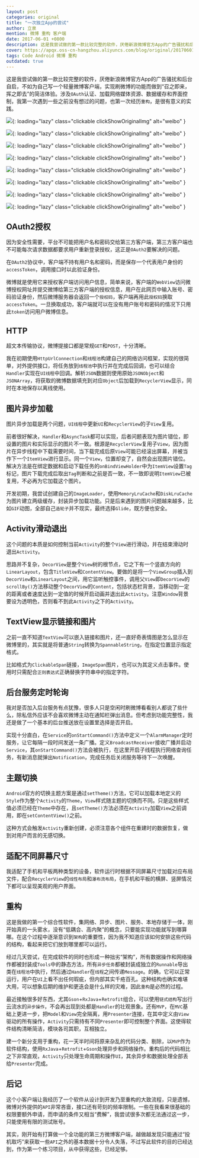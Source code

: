 ```yaml
---
layout: post
categories: original
title: "一次独立App的尝试"
author: 立泉
mention: 微博 重构 客户端
date: 2017-06-01 +0800
description: 这是我尝试做的第一款比较完整的软件，厌倦新浪微博官方App的广告骚扰和后台自启，不如为自己写一个轻量微博客户端，实现刷微博的功能而做到“召之即来，挥之即去”的简洁体验。涉及`OAuth`认证、加载网络媒体资源、数据缓存和界面控制，我第一次遇到一些之前没有想过的问题，也第一次经历重构，是很有意义的实践。
cover: https://apqx.oss-cn-hangzhou.aliyuncs.com/blog/original/20170601/pocket_weibo_01.jpg
tags: Code Android 微博 重构
outdated: true
---
```


这是我尝试做的第一款比较完整的软件，厌倦新浪微博官方App的广告骚扰和后台自启，不如为自己写一个轻量微博客户端，实现刷微博的功能而做到“召之即来，挥之即去”的简洁体验。涉及`OAuth`认证、加载网络媒体资源、数据缓存和界面控制，我第一次遇到一些之前没有想过的问题，也第一次经历`重构`，是很有意义的实践。

![](https://apqx.oss-cn-hangzhou.aliyuncs.com/blog/original/20170601/pocket_weibo_01.jpg){: loading="lazy" class="clickable clickShowOriginalImg" alt="weibo" }

![](https://apqx.oss-cn-hangzhou.aliyuncs.com/blog/original/20170601/pocket_weibo_02.jpg){: loading="lazy" class="clickable clickShowOriginalImg" alt="weibo" }

![](https://apqx.oss-cn-hangzhou.aliyuncs.com/blog/original/20170601/pocket_weibo_03.jpg){: loading="lazy" class="clickable clickShowOriginalImg" alt="weibo" }

![](https://apqx.oss-cn-hangzhou.aliyuncs.com/blog/original/20170601/pocket_weibo_04.jpg){: loading="lazy" class="clickable clickShowOriginalImg" alt="weibo" }

![](https://apqx.oss-cn-hangzhou.aliyuncs.com/blog/original/20170601/pocket_weibo_05.jpg){: loading="lazy" class="clickable clickShowOriginalImg" alt="weibo" }

![](https://apqx.oss-cn-hangzhou.aliyuncs.com/blog/original/20170601/pocket_weibo_06.jpg){: loading="lazy" class="clickable clickShowOriginalImg" alt="weibo" }

![](https://apqx.oss-cn-hangzhou.aliyuncs.com/blog/original/20170601/pocket_weibo_07.jpg){: loading="lazy" class="clickable clickShowOriginalImg" alt="weibo" }

![](https://apqx.oss-cn-hangzhou.aliyuncs.com/blog/original/20170601/pocket_weibo_08.jpg){: loading="lazy" class="clickable clickShowOriginalImg" alt="weibo" }

## OAuth2授权

因为安全性需要，平台不可能把用户名和密码交给第三方客户端，第三方客户端也不可能每次请求数据都要求用户重新登录授权，这正是`OAuth2`要解决的问题。

在`OAuth2`协议中，客户端不持有用户名和密码，而是保存一个代表用户身份的`accessToken`，调用接口时以此验证身份。

微博就是使用它来授权客户端访问用户信息，简单来说，客户端的`WebView`访问微博授权网址并提交微博给第三方客户端的授权信息，用户在此网页中输入账号、密码验证身份，然后微博服务器会返回一个`授权码`，客户端再用此`授权码`换取`accessToken`。一旦换取成功，客户端就可以在没有用户账号和密码的情况下只用此`token`访问用户微博信息。

## HTTP

超文本传输协议，微博提接口都是常规`GET`和`POST`，十分清晰。

我在初期使用`HttpUrlConnection`和`线程池`构建自己的网络访问框架，实现的很简单，对外提供接口，将任务放到`线程池`中执行并在完成后回调，也可以结合`Handler`实现在`UI线程`中回调。解析`JSON`数据则使用原始`JSONObject`和`JSONArray`，将获取的微博数据填充到对应`Object`后加载到`RecyclerView`显示，同时在本地保存以离线使用。

## 图片异步加载

图片异步加载是两个问题，`UI线程`中更新`UI`和`RecyclerView`的子`View`复用。

前者很好解决，`Handler`和`AsyncTask`都可以实现，后者问题表现为图片错位，即设置的图片和实际显示的图片不一致。根源是`RecyclerView`复用子`View`，因为图片在异步线程中下载需要时间，当下载完成后原`View`可能已经滚出屏幕，并被当作下一个`ItemView`进行显示。同一个`View`，位置却变了，自然会出现图片错位。解决方法是在绑定数据和启动下载任务的`onBindViewHolder`中为`ItemView`设置`Tag`标记，图片下载完成后取出`Tag`判断和之前是否一致，不一致即说明`ItemView`已被复用，不必再为它加载这个图片。

开发初期，我尝试创建自己的`ImageLoader`，使用`MemoryLruCache`和`DiskLruCache`为图片建立两级缓存，封装异步加载功能。只是后来遇到的图片问题越来越多，比如`GIF`动图，全部自己`造轮子`并不现实，最终选择`Glide`，既方便也安全。

## Activity滑动退出

这个问题的本质是如何控制当前`Activity`的整个`View`进行滑动，并在结束滑动时退出`Activity`。

思路并不复杂，`DecorView`是整个`View`树的根节点，它之下有一个竖直方向的`LinearLayout`，包含`TitleView`和`ContentView`。要做的是将一个`ViewGroup`插入到`DecorView`和`LinearLayout`之间，用它监听触控事件，调用父`View`即`DecorView`的`scrollBy()`方法移动整个`DecorView`的`Content`，包括状态栏背景，当移动到一定的距离或者速度达到一定值的时候开启动画并退出此`Activity`。注意`Window`背景要设为透明色，否则看不到此`Activity`之下的`Activity`。

## TextView显示链接和图片

之前一直不知道`TextView`可以嵌入链接和图片，还一直好奇表情图是怎么显示在微博里的，其实就是将普通`String`转换为`SpannableString`，在指定位置显示指定格式。

比如格式为`ClickableSpan`链接，`ImageSpan`图片，也可以为其定义点击事件。使用时只需配合`正则表达式`正确替换字符串中的指定字符。

## 后台服务定时轮询

我对是否加入后台服务有点犹豫，很多人只是空闲时刷微博看看别人都说了些什么，除私信外应该不会喜欢微博主动在通知栏弹出消息。但考虑到功能完整性，我还是做了一个基本的后台推送放在设置里选择是否开启。

实现十分直白，在`Service`的`onStartCommand()`方法中定义一个`AlarmManager`定时服务，让它每隔一段时间发送一条广播。定义`BroadcastReceiver`接收广播并启动`Service`，其`onStartCommand()`方法会被执行，在这里开启子线程执行网络查询任务，有新消息就弹出`Notification`，完成任务后关闭服务等待下一次唤醒。

## 主题切换

`Android`官方的切换主题方案是通过`setTheme()`方法，它可以加载本地定义的`Style`作为整个`Activity`的`Theme`，`View`样式随主题的切换而不同。只是这些样式值必须已经在`Theme`中存在，且`setTheme()`方法必须在`Activity`加载`View`之前调用，即在`setContentView()`之前。

这种方式会触发`Activity`重新创建，必须注意各个组件在重建时的数据恢复，做到对用户而言的无感切换。

## 适配不同屏幕尺寸

我适配了手机和平板两种类型的设备，软件运行时根据不同屏幕尺寸加载对应布局文件，配合`RecyclerView`的`线性布局`和`瀑布流布局`，在手机和平板的横屏、竖屏情况下都可以呈现美观的用户界面。

## 重构

这是我做的第一个综合性软件，集网络、异步、图片、服务、本地存储于一体，刚开始真的一头雾水，没有“低耦合、高内聚”的概念，只要能实现功能就写到哪算哪。在这个过程中逐渐意识到`架构`的重要性，因为我不知道应该如何安排这些代码的结构，看起来把它们放到哪里都可以运行。

经过几天尝试，在完成软件的同时也形成一种拙劣“架构”，所有数据操作和网络操作都被封装成`Tools`中的静态方法，所有`异步任务`都被封装成独立的`Runnable`导出类在`线程池`中执行，然后通过`Handler`在`线程`之间传递`Message`。的确，它可以正常运行，用户在`UI`上看不出任何瑕疵，但内部其实千疮百孔。这种结构也确实难堪大用，可以想象后期的维护和更迭会是什么样的灾难，因此`重构`是必然的过程。

最近接触很多好东西，尤其`Gson`+`RxJava`+`Retrofit`组合，可以使用`链式结构`写出行云流水的`异步操作`，不会再出现到处都是`Handler`的壮观景象。还有`MVP`，在`MVC`基础上更进一步，把`Model`和`View`完全隔离，用`Presenter`连接，在其中定义由`View`驱动的所有操作，`Activity`只需持有不同`Presenter`即可控制整个界面。这使得软件结构清晰简洁，模块各司其职，互相独立。

建一个新分支用于重构，花一天半时间将原来杂乱的代码分类、剔除，以`MVP`作为软件结构，使用`RxJava`+`Retrofit`+`Gson`处理异步和网络操作。重构后的代码相比之下非常直观，`Activity`只处理生命周期和操作`UI`，其余异步和数据处理全部丢给`Presenter`完成。

## 后记

这个小客户端让我经历了一个软件从设计到开发乃至重构的大致流程，只是遗憾，微博对外提供的`API`非常吝啬，接口还有苛刻的频率限制。一些在我看来很基础的权限要额外申请，而申请的条件又相当“费解”，我尝试很多次都无法通过这一步，只能使用有限的测试账号。

其实，刚开始有打算做一个全功能的第三方微博客户端，越做越发现只能通过“投机取巧”来获取一些`API`之外的基本数据十分令人失落，不过写此软件的目的已经达到，作为第一个练习项目，从中获得这些，已经足够。
